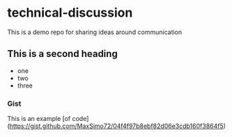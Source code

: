 # technical-discussion
This is a demo repo for sharing ideas around communication


## This is a second heading

* one
* two
* three

### Gist

This is an example [of code] (https://gist.github.com/MaxSimo72/04f4f97b8ebf82d06e3cdb160f3864f5)
